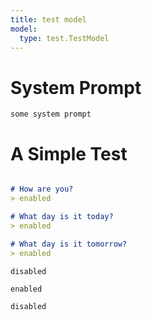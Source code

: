 ```yaml
---
title: test model
model:
  type: test.TestModel
---
```


# System Prompt

~~~mako {#system}
some system prompt
~~~

# A Simple Test

~~~markdown {#my_test .unittest }

# How are you?
> enabled

# What day is it today?
> enabled

# What day is it tomorrow?
> enabled

~~~

~~~mako {#response .disabled}
disabled
~~~

~~~mako {#response}
enabled
~~~
~~~mako {#response .disabled}
disabled
~~~

